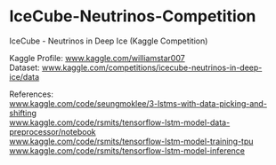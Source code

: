# IceCube-Neutrinos-Competition
IceCube - Neutrinos in Deep Ice (Kaggle Competition)

Kaggle Profile: www.kaggle.com/williamstar007  
Dataset: www.kaggle.com/competitions/icecube-neutrinos-in-deep-ice/data  

References:  
www.kaggle.com/code/seungmoklee/3-lstms-with-data-picking-and-shifting  
www.kaggle.com/code/rsmits/tensorflow-lstm-model-data-preprocessor/notebook  
www.kaggle.com/code/rsmits/tensorflow-lstm-model-training-tpu  
www.kaggle.com/code/rsmits/tensorflow-lstm-model-inference  
